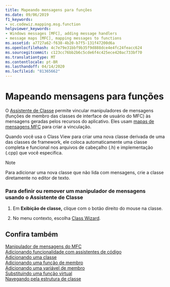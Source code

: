 ```yaml
---
title: Mapeando mensagens para funções
ms.date: 09/06/2019
f1_keywords:
- vc.codewiz.mapping.msg.function
helpviewer_keywords:
- Windows messages [MFC], adding message handlers
- message maps [MFC], mapping messages to functions
ms.assetid: a7727a62-f638-4b20-b7f5-131f47200d6a
ms.openlocfilehash: 4c7e79e31bbf9b35f9d888dce4e4fc24feacc624
ms.sourcegitcommit: c123cc76bb2b6c5cde6f4c425ece420ac733bf70
ms.translationtype: MT
ms.contentlocale: pt-BR
ms.lasthandoff: 04/14/2020
ms.locfileid: "81365662"
---
```

# <a name="mapping-messages-to-functions"></a>Mapeando mensagens para funções

O [Assistente de Classe](mfc-class-wizard.md) permite vincular manipuladores de mensagens (funções de membro das classes de interface de usuário do MFC) às mensagens geradas pelos recursos do aplicativo. Eles usam [mapas de mensagens MFC](../../mfc/messages-and-commands-in-the-framework.md) para criar a vinculação.

Quando você usa o Class View para criar uma nova classe derivada de uma das classes de framework, ele coloca automaticamente uma classe completa e funcional nos arquivos de cabeçalho (.h) e implementação (.cpp) que você especifica.

> [!NOTE]
> Para adicionar uma nova classe que não lida com mensagens, crie a classe diretamente no editor de texto.

### <a name="to-define-or-remove-a-message-handler-using-the-class-wizard"></a>Para definir ou remover um manipulador de mensagens usando o Assistente de Classe

1. Em **Exibição de classe,** clique com o botão direito do mouse na classe.

1. No menu contexto, escolha [Class Wizard](mfc-class-wizard.md).

## <a name="see-also"></a>Confira também

[Manipulador de mensagens do MFC](../../mfc/reference/adding-an-mfc-message-handler.md)<br/>
[Adicionando funcionalidade com assistentes de código](../../ide/adding-functionality-with-code-wizards-cpp.md)<br/>
[Adicionando uma classe](../../ide/adding-a-class-visual-cpp.md)<br/>
[Adicionando uma função de membro](../../ide/adding-a-member-function-visual-cpp.md)<br/>
[Adicionando uma variável de membro](../../ide/adding-a-member-variable-visual-cpp.md)<br/>
[Substituindo uma função virtual](../../ide/overriding-a-virtual-function-visual-cpp.md)<br/>
[Navegando pela estrutura de classe](../../ide/navigate-code-cpp.md)
